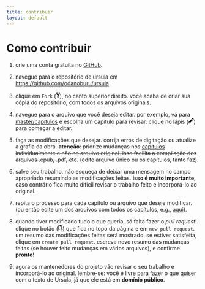 ```yaml
---
title: contribuir
layout: default
---
```

# Como contribuir

1. crie uma conta gratuita no [GitHub](https://github.com/).

2. navegue para o repositório de ursula em https://github.com/odanoburu/ursula

3. clique em `Fork` (<svg aria-hidden="true" class="octicon octicon-repo-forked" height="16" version="1.1" viewBox="0 0 10 16" width="10"><path fill-rule="evenodd" d="M8 1a1.993 1.993 0 0 0-1 3.72V6L5 8 3 6V4.72A1.993 1.993 0 0 0 2 1a1.993 1.993 0 0 0-1 3.72V6.5l3 3v1.78A1.993 1.993 0 0 0 5 15a1.993 1.993 0 0 0 1-3.72V9.5l3-3V4.72A1.993 1.993 0 0 0 8 1zM2 4.2C1.34 4.2.8 3.65.8 3c0-.65.55-1.2 1.2-1.2.65 0 1.2.55 1.2 1.2 0 .65-.55 1.2-1.2 1.2zm3 10c-.66 0-1.2-.55-1.2-1.2 0-.65.55-1.2 1.2-1.2.65 0 1.2.55 1.2 1.2 0 .65-.55 1.2-1.2 1.2zm3-10c-.66 0-1.2-.55-1.2-1.2 0-.65.55-1.2 1.2-1.2.65 0 1.2.55 1.2 1.2 0 .65-.55 1.2-1.2 1.2z"></path></svg>), no canto superior direito. você acaba de criar sua cópia do repositório, com todos os arquivos originais.

4. navegue para o arquivo que você deseja editar. por exemplo, vá para [master/capítulos](https://github.com/labfgvt/ursula/blob/master/cap%C3%ADtulos/) e escolha um capítulo para revisar. clique no lápis (<svg aria-hidden="true" class="octicon octicon-pencil" height="16" version="1.1" viewBox="0 0 14 16" width="14"><path fill-rule="evenodd" d="M0 12v3h3l8-8-3-3-8 8zm3 2H1v-2h1v1h1v1zm10.3-9.3L12 6 9 3l1.3-1.3a.996.996 0 0 1 1.41 0l1.59 1.59c.39.39.39 1.02 0 1.41z"></path></svg>) para começar a editar.

5. faça as modificações que desejar. corrija erros de digitação ou atualize a grafia da obra. ~~__atenção__: priorize mudanças nos [capítulos](https://github.com/labfgvt/ursula/blob/master/cap%C3%ADtulos/) individualmente e não no arquivo original. isso facilita a compilação dos arquivos .epub, .pdf, etc.~~ (edite arquivo único ou os capítulos, tanto faz).

6. salve seu trabalho. não esqueça de deixar uma mensagem no campo apropriado resumindo as modificações feitas. __isso é muito importante__, caso contrário fica muito difícil revisar o trabalho feito e incorporá-lo ao original.

7. repita o processo para cada capítulo ou arquivo que deseje modificar. (ou então edite um dos arquivos com todos os capítulos, e.g., [aqui](https://github.com/odanoburu/ursula/blob/master/v1.0-ursula.md)).

8. quando tiver modificado tudo o que queria, só falta fazer o _pull request_! clique no botão (<svg aria-hidden="true" class="octicon octicon-git-pull-request" height="16" version="1.1" viewBox="0 0 12 16" width="12"><path fill-rule="evenodd" d="M11 11.28V5c-.03-.78-.34-1.47-.94-2.06C9.46 2.35 8.78 2.03 8 2H7V0L4 3l3 3V4h1c.27.02.48.11.69.31.21.2.3.42.31.69v6.28A1.993 1.993 0 0 0 10 15a1.993 1.993 0 0 0 1-3.72zm-1 2.92c-.66 0-1.2-.55-1.2-1.2 0-.65.55-1.2 1.2-1.2.65 0 1.2.55 1.2 1.2 0 .65-.55 1.2-1.2 1.2zM4 3c0-1.11-.89-2-2-2a1.993 1.993 0 0 0-1 3.72v6.56A1.993 1.993 0 0 0 2 15a1.993 1.993 0 0 0 1-3.72V4.72c.59-.34 1-.98 1-1.72zm-.8 10c0 .66-.55 1.2-1.2 1.2-.65 0-1.2-.55-1.2-1.2 0-.65.55-1.2 1.2-1.2.65 0 1.2.55 1.2 1.2zM2 4.2C1.34 4.2.8 3.65.8 3c0-.65.55-1.2 1.2-1.2.65 0 1.2.55 1.2 1.2 0 .65-.55 1.2-1.2 1.2z"></path></svg>) que fica no topo da página e em `new pull request`. um resumo das modificações feitas será mostrado. se estiver satisfeita, clique em `create pull request`. escreva novo resumo das mudanças feitas (se houver feito mudanças em vários arquivos), e confirme. __pronto!__

9. agora os mantenedores do projeto vão revisar o seu trabalho e incorporá-lo ao original. lembre-se: você é livre para fazer o que quiser com o texto de Ursula, já que ele está em __domínio público__.
